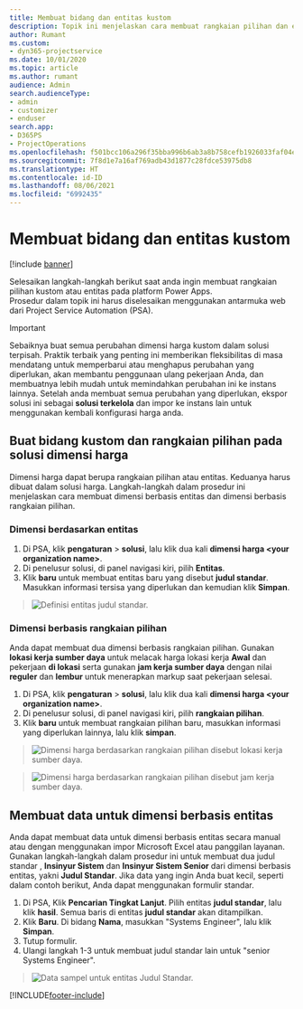 ```yaml
---
title: Membuat bidang dan entitas kustom
description: Topik ini menjelaskan cara membuat rangkaian pilihan dan entitas dalam solusi anda sendiri di platform Power Apps.
author: Rumant
ms.custom:
- dyn365-projectservice
ms.date: 10/01/2020
ms.topic: article
ms.author: rumant
audience: Admin
search.audienceType:
- admin
- customizer
- enduser
search.app:
- D365PS
- ProjectOperations
ms.openlocfilehash: f501bcc106a296f35bba996b6ab3a8b758cefb1926033faf04ee23c42bc94d39
ms.sourcegitcommit: 7f8d1e7a16af769adb43d1877c28fdce53975db8
ms.translationtype: HT
ms.contentlocale: id-ID
ms.lasthandoff: 08/06/2021
ms.locfileid: "6992435"
---
```

# <a name="create-custom-fields-and-entities"></a>Membuat bidang dan entitas kustom 

[!include [banner](../includes/psa-now-project-operations.md)]

Selesaikan langkah-langkah berikut saat anda ingin membuat rangkaian pilihan kustom atau entitas pada platform Power Apps.  
Prosedur dalam topik ini harus diselesaikan menggunakan antarmuka web dari Project Service Automation (PSA).

> [!IMPORTANT]
> Sebaiknya buat semua perubahan dimensi harga kustom dalam solusi terpisah. Praktik terbaik yang penting ini memberikan fleksibilitas di masa mendatang untuk memperbarui atau menghapus perubahan yang diperlukan, akan membantu penggunaan ulang pekerjaan Anda, dan membuatnya lebih mudah untuk memindahkan perubahan ini ke instans lainnya. Setelah anda membuat semua perubahan yang diperlukan, ekspor solusi ini sebagai **solusi terkelola** dan impor ke instans lain untuk menggunakan kembali konfigurasi harga anda.

  
## <a name="create-custom-fields-and-option-sets-in-the-pricing-dimension-solution"></a>Buat bidang kustom dan rangkaian pilihan pada solusi dimensi harga

Dimensi harga dapat berupa rangkaian pilihan atau entitas. Keduanya harus dibuat dalam solusi harga. Langkah-langkah dalam prosedur ini menjelaskan cara membuat dimensi berbasis entitas dan dimensi berbasis rangkaian pilihan.

### <a name="entity-based-dimensions"></a>Dimensi berdasarkan entitas

1. Di PSA, klik **pengaturan** > **solusi**, lalu klik dua kali **dimensi harga \<your organization name>**.
2. Di penelusur solusi, di panel navigasi kiri, pilih **Entitas**.
3. Klik **baru** untuk membuat entitas baru yang disebut **judul standar**. Masukkan informasi tersisa yang diperlukan dan kemudian klik **Simpan**.

> ![Definisi entitas judul standar.](media/Standard-Title-entity-definition.png)


### <a name="option-set-based-dimensions"></a>Dimensi berbasis rangkaian pilihan 
Anda dapat membuat dua dimensi berbasis rangkaian pilihan. Gunakan **lokasi kerja sumber daya** untuk melacak harga lokasi kerja **Awal** dan pekerjaan **di lokasi** serta gunakan **jam kerja sumber daya** dengan nilai **reguler** dan **lembur** untuk menerapkan markup saat pekerjaan selesai.


1. Di PSA, klik **pengaturan** > **solusi**, lalu klik dua kali  **dimensi harga \<your organization name>**. 
2. Di penelusur solusi, di panel navigasi kiri, pilih  **rangkaian pilihan**. 
3. Klik **baru** untuk membuat rangkaian pilihan baru, masukkan informasi yang diperlukan lainnya, lalu klik **simpan**.

> ![Dimensi harga berdasarkan rangkaian pilihan disebut lokasi kerja sumber daya.](media/Option-set-PD-called-Resource-Work-Location.png)

> ![Dimensi harga berdasarkan rangkaian pilihan disebut jam kerja sumber daya.](media/Option-set-PD-called-Resource-Work-Hours.PNG)


## <a name="create-data-for-entity-based-dimensions"></a>Membuat data untuk dimensi berbasis entitas

Anda dapat membuat data untuk dimensi berbasis entitas secara manual atau dengan menggunakan impor Microsoft Excel atau panggilan layanan. Gunakan langkah-langkah dalam prosedur ini untuk membuat dua judul standar , **Insinyur Sistem** dan **Insinyur Sistem Senior** dari dimensi berbasis entitas, yakni **Judul Standar**. Jika data yang ingin Anda buat kecil, seperti dalam contoh berikut, Anda dapat menggunakan formulir standar.

1. Di PSA, Klik **Pencarian Tingkat Lanjut**. Pilih entitas **judul standar**, lalu klik **hasil**. Semua baris di entitas **judul standar** akan ditampilkan.
2. Klik **Baru**. Di bidang **Nama**, masukkan "Systems Engineer", lalu klik **Simpan**.
3. Tutup formulir. 
4. Ulangi langkah 1-3 untuk membuat judul standar lain untuk "senior Systems Engineer".

> ![Data sampel untuk entitas Judul Standar.](media/ST-data.png)




[!INCLUDE[footer-include](../includes/footer-banner.md)]